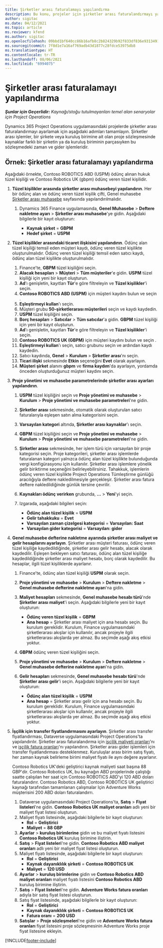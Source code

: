 ```yaml
---
title: Şirketler arası faturalamayı yapılandırma
description: Bu konu, projeler için şirketler arası faturalandırmayı yapılandırma hakkında bilgi ve örnekler sağlar.
author: sigitac
ms.date: 04/12/2021
ms.topic: article
ms.reviewer: kfend
ms.author: sigitac
ms.openlocfilehash: 09bbd1bf640cc86b16afb8c2b824329b92f833df836e9313491d57a2f1646440
ms.sourcegitcommit: 7f8d1e7a16af769adb43d1877c28fdce53975db8
ms.translationtype: HT
ms.contentlocale: tr-TR
ms.lasthandoff: 08/06/2021
ms.locfileid: "6994075"
---
```

# <a name="configure-intercompany-invoicing"></a>Şirketler arası faturalamayı yapılandırma

_**Şunlar için Geçerlidir:** Kaynağı/stoğu tutulmayanları temel alan senaryolar için Project Operations_

Dynamics 365 Project Operations uygulamasındaki projelerde şirketler arası faturalandırmayı ayarlamak için aşağıdaki adımları tamamlayın. Şirketler arası işlemler, bir şirkete veya kuruluş birimine ait olan proje sözleşmesinde kaynaklar farklı bir şirketin ya da kuruluş biriminin parçasıyken bu sözleşmedeki zaman ve gider işlemleridir.

## <a name="example-configure-intercompany-invoicing"></a>Örnek: Şirketler arası faturalamayı yapılandırma

Aşağıdaki örnekte, Contoso ROBOTICS ABD (USPM) ödünç alınan hukuk tüzel kişiliği ve Contoso Robotics UK (gbpm) ödünç veren tüzel kişilidir. 

1. **Tüzel kişilikler arasında şirketler arası muhasebeyi yapılandırın**. Her bir ödünç alan ve ödünç veren tüzel kişilik çifti, Genel muhasebe [Şirketler arası muhasebe](/dynamics365/finance/general-ledger/intercompany-accounting-setup) sayfasında yapılandırılmalıdır.
    
    1. Dynamics 365 Finance uygulamasında, **Genel Muhasebe** > **Deftere nakletme ayarı** > **Şirketler arası muhasebe**'ye gidin. Aşağıdaki bilgilerle bir kayıt oluşturun:

        - **Kaynak şirket** = **GBPM**
        - **Hedef şirket** = **USPM**

2. **Tüzel kişilikler arasındaki ticaret ilişkisini yapılandırın**. Ödünç alan tüzel kişiliği temsil eden müşteri kaydı, ödünç veren tüzel kişilikte oluşturulmalıdır. Ödünç veren tüzel kişiliği temsil eden satıcı kaydı, ödünç alan tüzel kişilikte oluşturulmalıdır.

     1. Finance'te, **GBPM** tüzel kişiliğini seçin.
     2. **Alacak hesapları** > **Müşteri** > **Tüm müşteriler**'e gidin. **USPM** tüzel kişiliği için yeni bir kayıt oluşturun.
     3. **Ad**'ı genişletin, kayıtları **Tür**'e göre filtreleyin ve **Tüzel kişilikler**'i seçin. 
     4. **Contoso ROBOTICS ABD (USPM)** için müşteri kaydını bulun ve seçin .
     5. **Eşleştirmeyi kullan**'ı seçin. 
     6. Müşteri grubu **50-şirketlerarası müşterileri** seçin ve kaydı kaydedin.
     7. **USPM** tüzel kişiliğini seçin.
     8. **Borç hesapları** > **Satıcılar** > **Tüm satıcılar**'a gidin. **GBPM** tüzel kişiliği için yeni bir kayıt oluşturun.
     9. **Ad**'ı genişletin, kayıtları **Tür**'e göre filtreleyin ve **Tüzel kişilikler**'i seçin. 
     10. **Contoso ROBOTICS UK (GBPM)** için müşteri kaydını bulun ve seçin .
     11. **Eşleştirmeyi kullan**'ı seçin, satıcı grubunu seçin ve ardından kaydı kaydedin.
     12. Satıcı kaydında, **Genel** > **Kurulum** > **Şirketler arası**'nı seçin.
     13. **Ticari ilişki** sekmesinde **Etkin** seçeneğini **Evet** olarak ayarlayın.
     14. **Müşteri şirket** alanını **gbpm** ve **firma kaydım**'da ayarlayın, yordamda önceden oluşturduğunuz müşteri kaydını seçin.

3. **Proje yönetimi ve muhasebe parametrelerinde şirketler arası ayarları yapılandırın**. 

    1. **USPM** tüzel kişiliğini seçin ve **Proje yönetimi ve muhasebe** > **Kurulum** > **Proje yönetimi ve muhasebe parametreleri**'ne gidin.
    2. **Şirketler arası** sekmesinde, otomatik olarak oluşturulan satıcı faturalarıyla eşleşen satın alma kategorisini seçin.
    3. **Varsayılan kategori** altında, **Şirketler arası kaynaklar**'ı seçin.
    4. **GBPM** tüzel kişiliğini seçin ve **Proje yönetimi ve muhasebe** > **Kurulum** > **Proje yönetimi ve muhasebe parametreleri**'ne gidin.
    5. **Şirketler arası** sekmesinde, her işlem türü için varsayılan bir proje kategorisi seçin. Proje kategorileri, şirketler arası işlemlerde faturalanan kategori yalnızca ödünç alan tüzel kişilikte bulunduğunda vergi konfigürasyonu için kullanılır. Şirketler arası işlemlere yönelik gelir biriktirme seçeneğini belirleyebilirsiniz. Tahakkuk, işlemlerin ödünç veren tüzel kişilikte Project Operations Tümleştirme günlüğü aracılığıyla deftere nakledilmesiyle gerçekleşir. Şirketler arası fatura deftere nakledildiğinde günlük tersine çevrilir.
    6. **Kaynakları ödünç verirken** grubunda, **...** > **Yeni**'yi seçin. 
    7. Izgarada, aşağıdaki bilgileri seçin:

          - **Ödünç alan tüzel kişilik** = **USPM**
          - **Gelir tahakkuku** = **Evet**
          - **Varsayılan zaman çizelgesi kategorisi** = **Varsayılan: Saat**
          - **Varsayılan gider kategorisi** = **Varsayılan: gider**

4. **Genel muhasebe defterine nakletme ayarında şirketler arası maliyet ve gelir hesaplarını ayarlayın**. Şirketler arası müşteri faturası, ödünç veren tüzel kişiliğe kaydedildiğinde, şirketler arası gelir hesabı, alacak olarak kaydedilir. Eşleşen bekleyen satıcı faturası, ödünç alan tüzel kişiliğe kaydedildiğinde şirketler arası maliyet hesabı, borç olarak kaydedilir. Bu hesaplar, ilgili tüzel kişiliklerde ayarlanır. 
      
     1. Finance'te, ödünç alan tüzel kişiliği **USPM** olarak seçin. 
     2. **Proje yönetimi ve muhasebe** > **Kurulum** > **Deftere nakletme** > **Genel muhasebe defterine nakletme ayarı**'na gidin. 
     3. **Maliyet hesapları** sekmesinde, **Genel muhasebe hesabı türü**'nde **Şirketler arası maliyet**'i seçin. Aşağıdaki bilgilerle yeni bir kayıt oluşturun:
      
        - **Ödünç veren tüzel kişilik** = **GBPM**
        - **Ana hesap** = Şirketler arası maliyet için ana hesabı seçin. Bu kurulum gereklidir. Kurulum, Finance uygulamasındaki şirketlerarası akışlar için kullanılır, ancak projeyle ilgili şirketlerarası akışlarda yer almaz. Bu seçimde aşağı akış etkisi yoktur. 
        
     4. **GBPM** ödünç veren tüzel kişiliğini seçin. 
     5. **Proje yönetimi ve muhasebe** > **Kurulum** > **Deftere nakletme** > **Genel muhasebe defterine nakletme ayarı**'na gidin. 
     6. **Gelir hesapları** sekmesinde, **Genel muhasebe hesabı türü**'nde **Şirketler arası gelir**'i seçin. Aşağıdaki bilgilerle yeni bir kayıt oluşturun:

        - **Ödünç alan tüzel kişilik** = **USPM**
        - **Ana hesap** = Şirketler arası gelir için ana hesabı seçin. Bu kurulum gereklidir. Kurulum, Finance uygulamasındaki şirketlerarası akışlar için kullanılır, ancak projeyle ilgili şirketlerarası akışlarda yer almaz. Bu seçimde aşağı akış etkisi yoktur. 

5. **İşçilik için transfer fiyatlandırmasını ayarlayın**. Şirketler arası transfer fiyatlandırması, Dataverse uygulamasındaki Project Operations'ta yapılandırılır. Şirketler arası faturalandırma için [işçilik maliyeti oranları](../pricing-costing/set-up-labor-cost-rate.md#transfer-pricing-and-costs-for-resources-outside-of-your-division-or-legal-entity)'nı ve [işçilik fatura oranları](../pricing-costing/set-up-labor-bill-rate.md#transfer-pricing-or-set-up-bill-rates-for-resources-from-other-organizational-units-or-divisions)'nı yapılandırın. Şirketler arası gider işlemleri için transfer fiyatlandırması desteklenmez. Kuruluşlar arası birim satış fiyatı, her zaman kaynak belirleme birimi maliyet fiyatı ile aynı değere ayarlanır.

      Contoso Robotics UK'deki geliştirici kaynak maliyeti saat başına 88 GBP'dir. Contoso Robotics UK, bu kaynağın ABD projelerinde çalıştığı saatte çalışılan her saat için Contoso ROBOTICS ABD'yi 120 ABD doları faturalandırır. Contoso Robotics ABD, Contoso ROBOTICS UK geliştirici kaynağı tarafından tamamlanan çalışmalar Için Adventure Works müşterisini 200 ABD doları faturalandırrı.

      1. Dataverse uygulamasındaki Project Operations'ta, **Satış** > **Fiyat listeleri**'ne gidin. **Contoso Robotics UK maliyet oranları** adlı yeni bir maliyet fiyat listesi oluşturun. 
      2. Maliyet fiyatı listesinde, aşağıdaki bilgilerle bir kayıt oluşturun:
         - **Rol** = **Geliştirici**
         - **Maliyet** = **88 GBP**
      3. **Ayarlar** > **kuruluş birimlerine** gidin ve bu maliyet fıyatı listesini **Contoso Robotics UK** kuruluş birimine iliştirin.
      4. **Satış** > **Fiyat listeleri**'ne gidin. **Contoso Robotics ABD maliyet oranları** adlı yeni bir maliyet fiyat listesi oluşturun. 
      5. Maliyet fiyatı listesinde, aşağıdaki bilgilerle bir kayıt oluşturun:
          - **Rol** = **Geliştirici**
          - **Kaynak dayanıklılık şirketi** = **Contoso ROBOTICS UK**
          - **Maliyet** = **120 USD**
      6. **Ayarlar** > **kuruluş birimlerine** gidin ve **Contoso Robotics ABD maliyet oranları** maliyet fıyatı listesini **Contoso Robotics ABD** kuruluş birimine iliştirin.
      7. **Satış** > **Fiyat listeleri**'ne gidin. **Adventure Works fatura oranları** adıyla bir satış fiyat listesi oluşturun. 
      8. Satış fiyat listesinde, aşağıdaki bilgilerle bir kayıt oluşturun:
          - **Rol** = **Geliştirici**
          - **Kaynak dayanıklılık şirketi** = **Contoso ROBOTICS UK**
          - **Fatura oranı** = **200 USD**
      9. **Satışlar** > **Proje sözleşmeleri**'ne gidin ve **Adventure Works fatura oranları** fiyat listesini proje sözleşmesinin Adventure Works proje fiyat listesine ekleyin.


[!INCLUDE[footer-include](../includes/footer-banner.md)]
